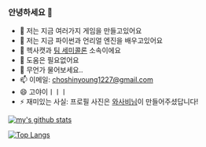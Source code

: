### 안녕하세요 👋
   
   

- 🔭 저는 지금 여러가지 게임을 만들고있어요
- 🌱 저는 지금 파이썬과 언리얼 엔진을 배우고있어요
- 👯 헥사캣과 [팀 세미콜론](https://github.com/SemiColonGit/) 소속이에요
- 🤔 도움은 필요없어요
- 💬 무언가 물어보세요..
- 📫 이메일: choshinyoung1227@gmail.com
- 😄 고야이ㅣㅣㅣ
- ⚡ 재미있는 사실: 프로필 사진은 [와사비님](https://scratch.mit.edu/users/cuore99/)이 만들어주셨답니다!

[![my's github stats](https://github-readme-stats.vercel.app/api?username=choshinyoung)](https://github.com/anuraghazra/github-readme-stats)

[![Top Langs](https://github-readme-stats.vercel.app/api/top-langs/?username=choshinyoung&layout=compact&hide=javascript,css,html)](https://github.com/anuraghazra/github-readme-stats)
